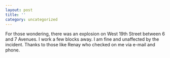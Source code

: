 ```yaml
---
layout: post
title: ''
category: uncategorized
---
```


For those wondering, there was an explosion on West 19th Street between 6 and 7 Avenues.  I work a few blocks away.  I am fine and unaffected by the incident.  Thanks to those like Renay who checked on me via e-mail and phone.
